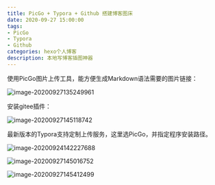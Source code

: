 ```yaml
---
title: PicGo + Typora + Github 搭建博客图床
date: 2020-09-27 15:00:00
tags: 
- PicGo 
- Typora 
- Github 
categories: hexo个人博客
description: 本地写博客插图神器
---
```




使用PicGo图片上传工具，能方便生成Markdown语法需要的图片链接：

![image-20200927135249961](C:\Users\Administrator\AppData\Roaming\Typora\typora-user-images\image-20200927135249961.png)

安装gitee插件：

![image-20200927145118742](https://gitee.com/zhang35/Pic/raw/master/blogImg/image-20200927145118742.png)



最新版本的Typora支持定制上传服务，这里选PicGo，并指定程序安装路径。

![image-20200924142227688](https://cdn.jsdelivr.net/gh/zhang35/Image@master/img/image-20200924142227688.png)

![image-20200927145016752](https://gitee.com/zhang35/Pic/raw/master/blogImg/image-20200927145016752.png)



![image-20200927145412499](https://gitee.com/zhang35/Pic/raw/master/blogImg/image-20200927145412499.png)


